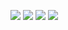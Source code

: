 ![](https://raw.githubusercontent.com/sebi-vscode2/github-stats/master/generated/overview.svg#gh-dark-mode-only) 
![](https://raw.githubusercontent.com/sebi-vscode2/github-stats/master/generated/overview.svg#gh-light-mode-only)
![](https://raw.githubusercontent.com/sebi-vscode2/github-stats/master/generated/languages.svg#gh-dark-mode-only) 
![](https://raw.githubusercontent.com/sebi-vscode2/github-stats/master/generated/languages.svg#gh-light-mode-only)
